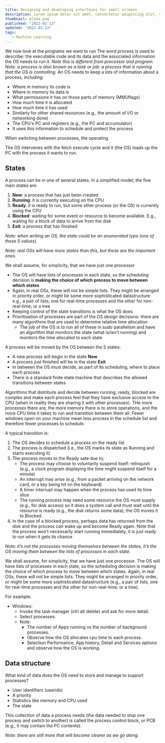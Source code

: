 ```yaml
---
title: Designing and developing interfaces for small screens
description: Lorem ipsum dolor sit amet, consectetur adipiscing elit, sed do eiusmod tempor incididunt ut labore et dolore magna aliqua. Ut enim ad minim veniam, quis nostrud exercitation.
thumbnail: plane.png
published: "2022-02-13"
updated: "2022-02-13"
tags:
   - Machine Learning
---
```


We now look at the programs we want to run The word process is used to describe: the executable code and its data and the associated information the OS needs to run it. _Note this is different from processor and program._ _Note: a process is also known as a task or job: a process that is running that the OS is controlling._ An OS needs to keep a lots of information about a process, including:

-  Where in memory its code is
-  Where in memory its data is
-  What permissions it has on those parts of memory (MMUflags)
-  How much time it is allocated
-  How much time it has used
-  Similarly for other shared resources (e.g., the amount of I/O or networking done)
-  The CPU's PC and registers (e.g., the PC and accumulator)
-  It uses this information to schedule and protect the process

When switching between processes, the operating

The OS intervenes with the fetch execute cycle and it (the OS) loads up the PC with the process it wants to run.

## States

A process can be in one of several states. In a simplified
model, the five main states are:

1. **New**: a process that has just been created
2. **Running**: it is currently executing on the CPU
3. **Ready**: it is ready to run, but some other process (or the OS) is currently using the CPU
4. **Blocked**: waiting for some event or resource to become available. E.g., waiting for a block of data to arrive from the disk
5. **Exit**: a process that has finished

_Note: when writing an OS, the state could be an enumerated type (one of these 5 values)._

_Note: real OSs will have more states than this, but these are the important ones._

We shall assume, for simplicity, that we have just one processor

-  The OS will have lists of processes in each state, so the scheduling decision is **making the choice of which process to move between which states**
-  Again, in real OSs, these will not be simple lists. They might be arranged in priority order, or might be some more sophisticated datastructure: e.g., a pair of lists, one for real-time processes and the other for non-real-time; or a tree
-  Keeping control of the state transitions is what the OS does
-  Prioritisation of processes are part of the OS design decisions: there are many algorithms that are used to determine relative time allocation
   -  The job of the OS is to run all of these in sudo parallelism and have an algorithm that monitors the state (what is/isn't running) and monitors the time allocated to each state

A process will be moved by the OS between the 5 states:

-  A new process will begin in the state **New**
-  A process just finished will be in the state **Exit**
-  In between the OS must decide, as part of its scheduling, where to place each process
-  There is a standard finite state machine that describes the allowed transitions between states

Algorithms that distribute and decide between running, ready, blocked are complex and make each process feel that they have exclusive access to the CPU (when in reality they are sharing it with other processes). THe more processes there are, the more memory there is to store operations, and the more CPU time it takes to run and transition between them all. Fewer windows open on your machine mean less process in the schedule list and therefore fewer processes to schedule.

A typical transition is:

1. The OS decides to schedule a process on the ready list
2. The process is dispatched (i.e., the OS marks its state as Running and starts executing it)
3. The process moves to the Ready sate due to;
   -  The process may choose to voluntarily suspend itself: relinquish (e.g., a clock program displaying the time might suspend itself for a minute)
   -  An interrupt may arise (e.g., from a packet arriving on the network card, or a key being hit on the keyboard)
   -  A timer interrupt may happen when the process has used its time slice
   -  The running process may need some resource the OS must supply (e.g., for disk access) so it does a system call and must wait until the resource is ready (e.g., the disk returns some data); the OS moves it to Blocked.
4. In the case of a blocked process, perhaps data has returned from the disk and the process can wake up and become Ready again. Note that the process won’t necessarily start running immediately, it is just ready to run when it gets its chance

_Note: it’s not the processes moving themselves between the states, it’s the OS moving them between the lists of processes in each state._

We shall assume, for simplicity, that we have just one processor. The OS will have lists of processes in each state, so the scheduling decision is making the choice of which process to move between which states. Again, in real OSs, these will not be simple lists. They might be arranged in priority order, or might be some more sophisticated datastructure (e.g., a pair of lists, one for real-time processes and the other for non-real-time; or a tree).

For example:

-  Windows:
   -  Invoke the task manager (ctrl alt delete) and ask for more detail.
   -  Select processes.
   -  Note:
      -  The number of Apps running vs the number of background processes.
      -  Observe how the OS allocates cpu time to each process.
      -  Selection Performance, App history, Detail and Services options and observe how the OS is working.

## Data structure

What kind of data does the OS need to store and manage to support processes?

-  User identifiers (userids)
-  A priority
-  Statistics like memory and CPU used
-  The state

This collection of data a process needs (the data needed to stop one process and switch to another) is called the process control block, or PCB (e.g., it may contain the PC contents).

_Note: there are still more that will become clearer as we go along._

